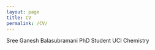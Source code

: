 ```yaml
---
layout: page
title: CV
permalink: /CV/
---
```

Sree Ganesh Balasubramani
PhD Student
UCI Chemistry 
